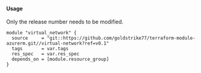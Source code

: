 #### Usage
Only the release number needs to be modified.
```hcl
module "virtual_network" {
  source     = "git::https://github.com/goldstrike77/terraform-module-azurerm.git//virtual-network?ref=v0.1"
  tags       = var.tags
  res_spec   = var.res_spec
  depends_on = [module.resource_group]
}
```
